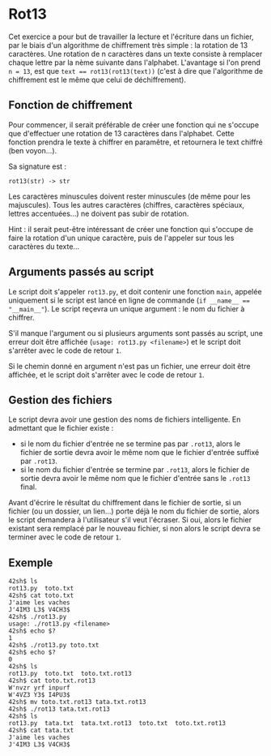 # Rot13

Cet exercice a pour but de travailler la lecture et l'écriture dans un fichier,
par le biais d'un algorithme de chiffrement très simple : la rotation de 13
caractères. Une rotation de n caractères dans un texte consiste à remplacer
chaque lettre par la nème suivante dans l'alphabet. L'avantage si l'on prend
`n = 13`, est que `text == rot13(rot13(text))` (c'est à dire que l'algorithme de
chiffrement est le même que celui de déchiffrement).

## Fonction de chiffrement

Pour commencer, il serait préférable de créer une fonction qui ne s'occupe que
d'effectuer une rotation de 13 caractères dans l'alphabet. Cette fonction
prendra le texte à chiffrer en paramêtre, et retournera le text chiffré (ben
voyon...).

Sa signature est :

```
rot13(str) -> str
```

Les caractères minuscules doivent rester minuscules (de même pour les
majuscules). Tous les autres caractères (chiffres, caractères spéciaux, lettres
accentuées...) ne doivent pas subir de rotation.

Hint : il serait peut-être intéressant de créer une fonction qui s'occupe de
faire la rotation d'un unique caractère, puis de l'appeler sur tous les
caractères du texte...

## Arguments passés au script

Le script doit s'appeler `rot13.py`, et doit contenir une fonction `main`,
appelée uniquement si le script est lancé en ligne de commande
(`if __name__ == "__main__"`). Le script reçevra un unique argument : le nom
du fichier à chiffrer.

S'il manque l'argument ou si plusieurs arguments sont passés au script, une
erreur doit être affichée (`usage: rot13.py <filename>`) et le script doit
s'arrêter avec le code de retour `1`.

Si le chemin donné en argument n'est pas un fichier, une erreur doit être
affichée, et le script doit s'arrêter avec le code de retour `1`.

## Gestion des fichiers

Le script devra avoir une gestion des noms de fichiers intelligente. En
admettant que le fichier existe :

- si le nom du fichier d'entrée ne se termine pas par `.rot13`, alors le fichier
  de sortie devra avoir le même nom que le fichier d'entrée suffixé par
  `.rot13`.
- si le nom du fichier d'entrée se termine par `.rot13`, alors le fichier de
  sortie devra avoir le même nom que le fichier d'entrée sans le `.rot13`
  final.

Avant d'écrire le résultat du chiffrement dans le fichier de sortie, si un
fichier (ou un dossier, un lien...) porte déjà le nom du fichier de sortie,
alors le script demandera à l'utilisateur s'il veut l'écraser. Si oui, alors
le fichier existant sera remplacé par le nouveau fichier, si non alors le script
devra se terminer avec le code de retour `1`.

## Exemple

```
42sh$ ls
rot13.py  toto.txt
42sh$ cat toto.txt
J'aime les vaches
J'4IM3 L3$ V4CH3$
42sh$ ./rot13.py
usage: ./rot13.py <filename>
42sh$ echo $?
1
42sh$ ./rot13.py toto.txt
42sh$ echo $?
0
42sh$ ls
rot13.py  toto.txt  toto.txt.rot13
42sh$ cat toto.txt.rot13
W'nvzr yrf inpurf
W'4VZ3 Y3$ I4PU3$
42sh$ mv toto.txt.rot13 tata.txt.rot13
42sh$ ./rot13 tata.txt.rot13
42sh$ ls
rot13.py  tata.txt  tata.txt.rot13  toto.txt  toto.txt.rot13
42sh$ cat tata.txt
J'aime les vaches
J'4IM3 L3$ V4CH3$
```
